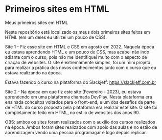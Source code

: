 # Primeiros sites em HTML
Meus primeiros sites em HTML

Neste repositório está localizado os meus dois primeiros sites feitos em HTML (em um deles eu utilizei um pouco de CSS). 

Site 1 - Fiz esse site em HTML e CSS em agosto em 2022. Naquela época eu estava aprendendo HTML e um pouco de CSS, mas acabei não indo adiante com o curso, pois não me identifiquei muito com o aspecto de criação de websites. O site é extremamente simples, foi um mini projeto para realizar a prática dos novos conhecimentos junto com o curso que eu estava realizando na época. 

Estava fazendo o curso na plataforma do Slackjeff: https://slackjeff.com.br

Site 2 - Na época em que fiz este site (Fevereiro - 2023), eu estava aprendendo em uma plataforma chamada DevPlay. Nesta plataforma era ensinada conceitos voltados para o front-end, e um dos desafios da parte de HTML do curso proposto pela plataforma era realizar este site. O site foi completamente feito em HTML, no estilo de websites dos anos 90.

OBS: ambos os sites foram realizados com o auxílio dos cursos realizados na época. Ambos foram sites realizados com apoio das aulas e no estilo de aprendizagem vendo uma pessoa programagar e logo depois replicar. 
